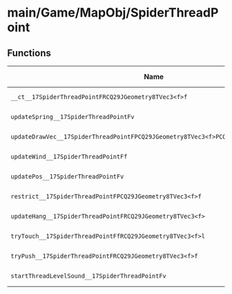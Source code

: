 # main/Game/MapObj/SpiderThreadPoint

## Functions

| Name | Address | Match % |
|------|---------|---------|
| `__ct__17SpiderThreadPointFRCQ29JGeometry8TVec3<f>f` | `0x802340F0` | :x: (0.0%) |
| `updateSpring__17SpiderThreadPointFv` | `0x802341B4` | :x: (0.0%) |
| `updateDrawVec__17SpiderThreadPointFPCQ29JGeometry8TVec3<f>PCQ29JGeometry8TVec3<f>` | `0x802342A8` | :x: (0.0%) |
| `updateWind__17SpiderThreadPointFf` | `0x80234330` | :x: (0.0%) |
| `updatePos__17SpiderThreadPointFv` | `0x802343EC` | :x: (0.0%) |
| `restrict__17SpiderThreadPointFPCQ29JGeometry8TVec3<f>f` | `0x802343FC` | :x: (0.0%) |
| `updateHang__17SpiderThreadPointFRCQ29JGeometry8TVec3<f>` | `0x80234514` | :x: (0.0%) |
| `tryTouch__17SpiderThreadPointFfRCQ29JGeometry8TVec3<f>l` | `0x8023452C` | :x: (0.0%) |
| `tryPush__17SpiderThreadPointFRCQ29JGeometry8TVec3<f>f` | `0x80234590` | :x: (0.0%) |
| `startThreadLevelSound__17SpiderThreadPointFv` | `0x80234618` | :x: (0.0%) |